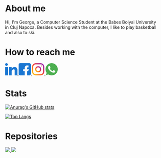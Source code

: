 # About me
Hi, I'm George, a Computer Science Student at the Babes Bolyai University in Cluj Napoca. Besides working with the computer, I like to play basketball and also to ski.

# How to reach me
<a href= "https://www.linkedin.com/in/danicico-george-8107031ba/" >
  <img src="Photos/link.png" width="auto" height="40px" />
</a>

<a href= "https://www.facebook.com/george.danicico.7/" >
  <img src="Photos/fb.png" width="auto" height="40px" />
</a>

<a href= "https://www.instagram.com/georgedanicico/" >
  <img src="Photos/insta.png" width="auto" height="40px" />
</a>

<a href= "https://wa.link/5uk7qr" >
  <img src="Photos/whats.png" width="auto" height="40px" />
</a>

# Stats

[![Anurag's GitHub stats](https://github-readme-stats.vercel.app/api?username=GeorgeDanicico)](https://github.com/anuraghazra/github-readme-stats)

[![Top Langs](https://github-readme-stats.vercel.app/api/top-langs/?username=GeorgeDanicico&layout=compact)](https://github.com/anuraghazra/github-readme-stats)

# Repositories
<a href= "https://github.com/GeorgeDanicico/University">
 <img src= "https://github-readme-stats.vercel.app/api/pin/?username=GeorgeDanicico&repo=University"/>
</a>

<a href= "https://github.com/GeorgeDanicico/Small-projects">
 <img src= />
</a>
